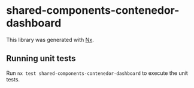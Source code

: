 # shared-components-contenedor-dashboard

This library was generated with [Nx](https://nx.dev).

## Running unit tests

Run `nx test shared-components-contenedor-dashboard` to execute the unit tests.
